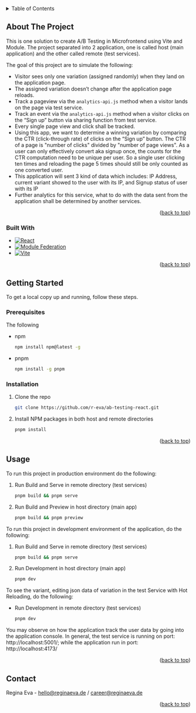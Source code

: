 <a name="readme-top"></a>

<!-- TABLE OF CONTENTS -->
<details>
  <summary>Table of Contents</summary>
  <ol>
    <li>
      <a href="#about-the-project">About The Project</a>
      <ul>
        <li><a href="#built-with">Built With</a></li>
      </ul>
    </li>
    <li>
      <a href="#getting-started">Getting Started</a>
      <ul>
        <li><a href="#prerequisites">Prerequisites</a></li>
        <li><a href="#installation">Installation</a></li>
      </ul>
    </li>
    <li><a href="#usage">Usage</a></li>
    <li><a href="#contact">Contact</a></li>
  </ol>
</details>

<!-- ABOUT THE PROJECT -->

## About The Project

This is one solution to create A/B Testing in Microfrontend using Vite and Module. The project separated into 2 application, one is called host (main application) and the other called remote (test services).

The goal of this project are to simulate the following:

- Visitor sees only one variation (assigned randomly) when they land on the application page.
- The assigned variation doesn’t change after the application page reloads.
- Track a pageview via the `analytics-api.js` method when a visitor lands on the page via test service.
- Track an event via the `analytics-api.js` method when a visitor clicks on the “Sign up” button via sharing function from test service.
- Every single page view and click shall be tracked.
- Using this app, we want to determine a winning variation by comparing the CTR (click-through rate) of clicks on the “Sign up” button. The CTR of a page is "number of clicks" divided by "number of page views". As a user can only effectively convert aka signup once, the counts for the CTR computation need to be unique per user. So a single user clicking ten times and reloading the page 5 times should still be only counted as one converted user.
- This application will sent 3 kind of data which includes: IP Address, current variant showed to the user with its IP, and Signup status of user with its IP
- Further analytics for this service, what to do with the data sent from the application shall be determined by another services.

<p align="right">(<a href="#readme-top">back to top</a>)</p>

### Built With

- [![React][React.js]][React-url]
- [![Module Federation][Module-federation]][Webpack-url]
- [![Vite][Vitejs.dev]][Vite-url]

<p align="right">(<a href="#readme-top">back to top</a>)</p>

<!-- GETTING STARTED -->

## Getting Started

To get a local copy up and running, follow these steps.

### Prerequisites

The following

- npm
  ```sh
  npm install npm@latest -g
  ```
- pnpm
  ```sh
  npm install -g pnpm
  ```

### Installation

1. Clone the repo
   ```sh
   git clone https://github.com/r-eva/ab-testing-react.git
   ```
2. Install NPM packages in both host and remote directories
   ```sh
   pnpm install
   ```

<p align="right">(<a href="#readme-top">back to top</a>)</p>

<!-- USAGE EXAMPLES -->

## Usage

To run this project in production environment do the following:

1. Run Build and Serve in remote directory (test services)
   ```sh
   pnpm build && pnpm serve
   ```
2. Run Build and Preview in host directory (main app)
   ```sh
   pnpm build && pnpm preview
   ```

To run this project in development environment of the application, do the following:

1. Run Build and Serve in remote directory (test services)
   ```sh
   pnpm build && pnpm serve
   ```
2. Run Development in host directory (main app)
   ```sh
   pnpm dev
   ```

To see the variant, editing json data of variation in the test Service with Hot Reloading, do the following:

- Run Development in remote directory (test services)
  ```sh
  pnpm dev
  ```

You may observe on how the application track the user data by going into the application console.
In general, the test service is running on port: http://localhost:5001/; while the application run in port: http://localhost:4173/

<p align="right">(<a href="#readme-top">back to top</a>)</p>

<!-- CONTACT -->

## Contact

Regina Eva - hello@reginaeva.de / career@reginaeva.de

<p align="right">(<a href="#readme-top">back to top</a>)</p>

<!-- MARKDOWN LINKS & IMAGES -->

[React.js]: https://img.shields.io/badge/React-20232A?style=for-the-badge&logo=react&logoColor=61DAFB
[React-url]: https://reactjs.org/
[Module-federation]: https://img.icons8.com/?size=48&id=sOWbK4N3cxGh&format=png
[Webpack-url]: https://webpack.js.org/concepts/module-federation/
[Vitejs.dev]: https://vitejs.dev/viteconf.svg
[Vite-url]: https://vitejs.dev/
